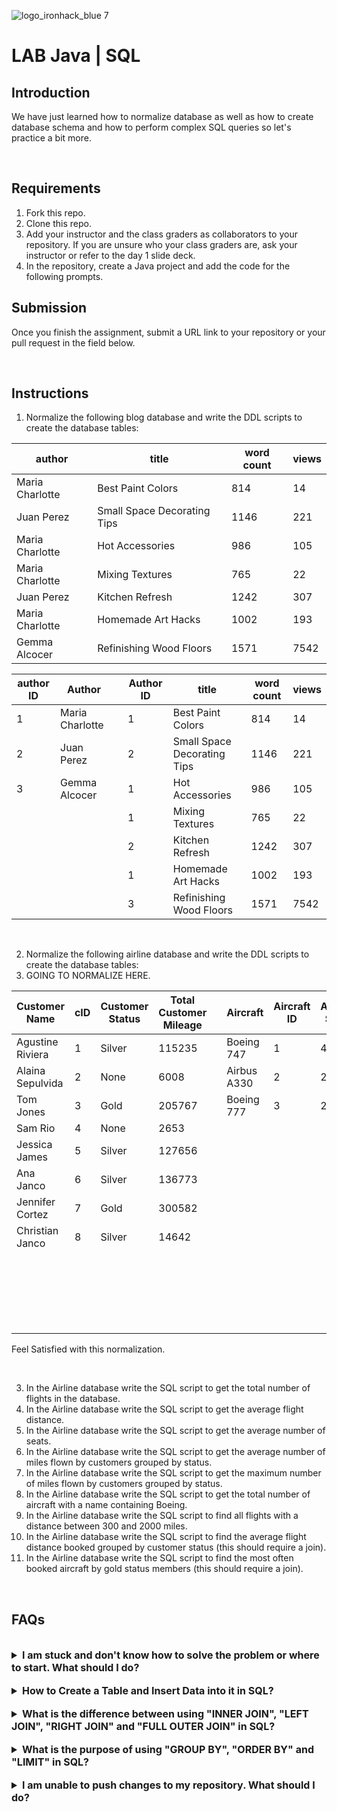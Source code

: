 ![logo_ironhack_blue 7](https://user-images.githubusercontent.com/23629340/40541063-a07a0a8a-601a-11e8-91b5-2f13e4e6b441.png)

# LAB Java | SQL

## Introduction

We have just learned how to normalize database as well as how to create database schema and how to perform complex SQL queries so let's practice a bit more.

<br>

## Requirements

1. Fork this repo.
2. Clone this repo.
3. Add your instructor and the class graders as collaborators to your repository. If you are unsure who your class graders are, ask your instructor or refer to the day 1 slide deck.
4. In the repository, create a Java project and add the code for the following prompts.

## Submission

Once you finish the assignment, submit a URL link to your repository or your pull request in the field below.

<br>

## Instructions

1.  Normalize the following blog database and write the DDL scripts to create the database tables:

| author          | title                       | word count | views |
| --------------- | --------------------------- | ---------- | ----- |
| Maria Charlotte | Best Paint Colors           | 814        | 14    |
| Juan Perez      | Small Space Decorating Tips | 1146       | 221   |
| Maria Charlotte | Hot Accessories             | 986        | 105   |
| Maria Charlotte | Mixing Textures             | 765        | 22    |
| Juan Perez      | Kitchen Refresh             | 1242       | 307   |
| Maria Charlotte | Homemade Art Hacks          | 1002       | 193   |
| Gemma Alcocer   | Refinishing Wood Floors     | 1571       | 7542  |

| author   ID | Author          |   | Author ID | title                       | word count | views |        
|-------------|-----------------|---|-----------|-----------------------------|------------|-------|
| 1           | Maria Charlotte |   | 1         | Best Paint Colors           | 814        | 14    |
| 2           | Juan Perez      |   | 2         | Small Space Decorating Tips | 1146       | 221   |
| 3           | Gemma Alcocer   |   | 1         | Hot Accessories             | 986        | 105   |
|             |                 |   | 1         | Mixing Textures             | 765        | 22    |
|             |                 |   | 2         | Kitchen Refresh             | 1242       | 307   |
|             |                 |   | 1         | Homemade Art Hacks          | 1002       | 193   |
|             |                 |   | 3         | Refinishing Wood Floors     | 1571       | 7542  |

<br>

2.  Normalize the following airline database and write the DDL scripts to create the database tables:
3. GOING TO NORMALIZE HERE.

| Customer Name    | cID | Customer Status | Total Customer Mileage |   | Aircraft    | Aircraft ID | Aircraft Seats |     | cID | Flight Number | Aircraft ID | Flight Mileage |
|------------------|-----|-----------------|------------------------|---|-------------|-------------|----------------|-----|-----|---------------|-------------|----------------|
| Agustine Riviera | 1   | Silver          | 115235                 |   | Boeing 747  | 1           | 400            |     | 1   | DL143         | 1           | 135            |
| Alaina Sepulvida | 2   | None            | 6008                   |   | Airbus A330 | 2           | 236            |     | 1   | DL122         | 2           | 4370           |
| Tom Jones        | 3   | Gold            | 205767                 |   | Boeing 777  | 3           | 264            |     | 2   | DL122         | 2           | 4370           |
| Sam Rio          | 4   | None            | 2653                   |   |             |             |                |     | 3   | DL122         | 2           | 4370           |
| Jessica James    | 5   | Silver          | 127656                 |   |             |             |                |     | 3   | DL53          | 3           | 2078           |
| Ana Janco        | 6   | Silver          | 136773                 |   |             |             |                |     | 4   | DL143         | 1           | 135            |
| Jennifer Cortez  | 7   | Gold            | 300582                 |   |             |             |                |     | 3   | DL222         | 3           | 1765           |
| Christian Janco  | 8   | Silver          | 14642                  |   |             |             |                |     | 5   | DL143         | 1           | 135            |
|                  |     |                 |                        |   |             |             |                |     | 6   | DL222         | 3           | 1765           |
|                  |     |                 |                        |   |             |             |                |     | 7   | DL222         | 3           | 1765           |
|                  |     |                 |                        |   |             |             |                |     | 5   | DL122         | 2           | 4370           |
|                  |     |                 |                        |   |             |             |                |     | 4   | DL37          | 1           | 531            |
|                  |     |                 |                        |   |             |             |                |     | 8   | DL222         | 3           | 1765           |
 Feel Satisfied with this normalization.
       

<br>

3. In the Airline database write the SQL script to get the total number of flights in the database.
4. In the Airline database write the SQL script to get the average flight distance.
5. In the Airline database write the SQL script to get the average number of seats.
6. In the Airline database write the SQL script to get the average number of miles flown by customers grouped by status.
7. In the Airline database write the SQL script to get the maximum number of miles flown by customers grouped by status.
8. In the Airline database write the SQL script to get the total number of aircraft with a name containing Boeing.
9. In the Airline database write the SQL script to find all flights with a distance between 300 and 2000 miles.
10. In the Airline database write the SQL script to find the average flight distance booked grouped by customer status (this should require a join).
11. In the Airline database write the SQL script to find the most often booked aircraft by gold status members (this should require a join).

<br>

## FAQs

<br>

<details>
  <summary style="font-size: 16px; cursor: pointer; outline: none; font-weight: bold;">I am stuck and don't know how to solve the problem or where to start. What should I do?</summary>

  <br> <!-- ✅ -->

  If you are stuck in your code and don't know how to solve the problem or where to start, you should take a step back and try to form a clear, straight forward question about the specific issue you are facing. The process you will go through while trying to define this question, will help you narrow down the problem and come up with potential solutions.

  For example, are you facing a problem because you don't understand the concept or are you receiving an error message that you don't know how to fix? It is usually helpful to try to state the problem as clearly as possible, including any error messages you are receiving. This can help you communicate the issue to others and potentially get help from classmates or online resources.

  Once you have a clear understanding of the problem, you should be able to start working toward the solution.

 </details>

<br>

<details>
  <summary style="font-size: 16px; cursor: pointer; outline: none; font-weight: bold;">How to Create a Table and Insert Data into it in SQL?</summary>

  <br> <!-- ✅ -->

  Creating a table and inserting data into it are the two most basic tasks you will perform in SQL. Here's how you can do it:

  1. Creating a Table

  To create a table, you need to use the CREATE TABLE statement. Here's an example of how you can create a table named "employees":

  ```sql
  CREATE TABLE employees (
    id INT NOT NULL PRIMARY KEY AUTO_INCREMENT,
    name VARCHAR(50) NOT NULL,
    age INT NOT NULL,
    salary DECIMAL(10, 2) NOT NULL
  );
  ```

  2. Inserting Data into a Table

  Once you have created a table, you can insert data into it. To insert data, you use the INSERT INTO statement. Here's an example of how you can insert data into the "employees" table:

  ```sql
  INSERT INTO employees (name, age, salary)
  VALUES ('John Doe', 32, 50000),
        ('Jane Doe', 28, 45000),
        ('Jim Smith', 40, 55000);
  ```

  The above code inserts three rows into the "employees" table. You can insert as many rows as you like, just separate each row by a comma.

 </details>

<br>

<details>
  <summary style="font-size: 16px; cursor: pointer; outline: none; font-weight: bold;">What is the difference between using "INNER JOIN", "LEFT JOIN", "RIGHT JOIN" and "FULL OUTER JOIN" in SQL?</summary>

  <br> <!-- ✅ -->

  An `INNER JOIN` returns only the rows that have matching values in both tables. It returns only the common values.

  A `LEFT JOIN` returns all the rows from the left table and matching values from the right table. If there is no match, it returns NULL values.

  A `RIGHT JOIN` returns all the rows from the right table and matching values from the left table. If there is no match, it returns NULL values.

  A `FULL OUTER JOIN` returns all the rows from both tables, including matching and non-matching values. If there is no match, it returns NULL values.

  Code Snippets:

  INNER JOIN:

  ```sql
  SELECT *
  FROM table1
  INNER JOIN table2
  ON table1.column = table2.column;
  ```

  LEFT JOIN:

  ```sql
  SELECT *
  FROM table1
  LEFT JOIN table2
  ON table1.column = table2.column;
  ```

  RIGHT JOIN:

  ```sql
  SELECT *
  FROM table1
  RIGHT JOIN table2
  ON table1.column = table2.column;
  ```

  FULL OUTER JOIN:

  ```sql
  SELECT *
  FROM table1
  FULL OUTER JOIN table2
  ON table1.column = table2.column;
  ```

  <br>

   

</details>

<br>

<details>
  <summary style="font-size: 16px; cursor: pointer; outline: none; font-weight: bold;">What is the purpose of using "GROUP BY", "ORDER BY" and "LIMIT" in SQL?</summary>

  <br> <!-- ✅ -->

  1. `GROUP BY` in SQL is used to group together rows that have the same values in specified columns. This is useful when you want to perform aggregate functions (such as SUM, AVG, MIN, MAX) on each group, rather than on the entire result set. For example, if you have a table of sales transactions and you want to see the total sales for each salesperson, you would use the following SQL code:

   ```sql
   SELECT salesperson, SUM(sales)
   FROM sales_table
   GROUP BY salesperson;
   ```

  2. `ORDER BY` in SQL is used to sort the result set in ascending or descending order based on one or more columns. For example, if you have a table of customers and you want to see the list sorted by last name, you would use the following SQL code:

   ```sql
   SELECT *
   FROM customers
   ORDER BY last_name;
   ```

  3. `LIMIT` in SQL is used to specify the maximum number of rows to be returned to the result set. For example, if you only want to see the first 10 customers in the list, you would use the following SQL code:

   ```sql
   SELECT *
   FROM customers
   LIMIT 10;
   ```

  By combining these statements, you can produce sophisticated queries that can meet a wide range of needs.

  <br>

   

</details>

<br>

<details>
  <summary style="font-size: 16px; cursor: pointer; outline: none; font-weight: bold;">I am unable to push changes to my repository. What should I do?</summary>

  <br> <!-- ✅ -->

  If you are unable to push changes to your repository, here are a few steps that you can follow:

  1. Check your internet connection: Ensure that your internet connection is stable and working.
  1. Verify your repository URL: Make sure that you are using the correct repository URL to push your changes.
  2. Check Git credentials: Ensure that your Git credentials are up-to-date and correct. You can check your credentials using the following command:

  ```bash
  git config --list
  ```

  4. Update your local repository: Before pushing changes, make sure that your local repository is up-to-date with the remote repository. You can update your local repository using the following command:

  ```bash
  git fetch origin
  ```

  5. Check for conflicts: If there are any conflicts between your local repository and the remote repository, resolve them before pushing changes.
  6. Push changes: Once you have resolved any conflicts and updated your local repository, you can try pushing changes again using the following command:

  ```bash
  git push origin <branch_name>
  ```

</details>
